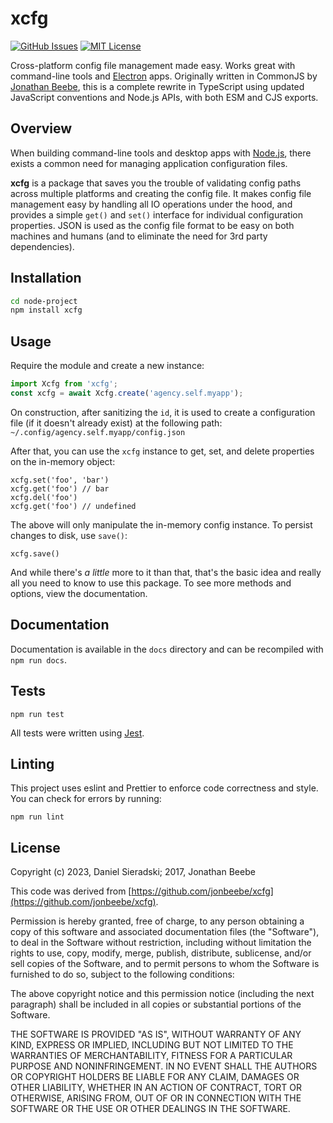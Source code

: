 # xcfg

[![GitHub Issues](https://img.shields.io/github/issues/selfagency/xcfg.svg)](https://github.com/selfagency/xcfg/issues)
[![MIT License](https://img.shields.io/badge/license-MIT-blue.svg)](https://github.com/selfagency/xcfg/blob/master/LICENSE)

Cross-platform config file management made easy. Works great with command-line tools and [Electron](https://electron.atom.io) apps. Originally written in CommonJS by [Jonathan Beebe](https://github.com/jonbeebe/xcfg), this is a complete rewrite in TypeScript using updated JavaScript conventions and Node.js APIs, with both ESM and CJS exports.

## Overview

When building command-line tools and desktop apps with [Node.js](https://nodejs.org/en/), there exists a common need for managing application configuration files.

**xcfg** is a package that saves you the trouble of validating config paths across multiple platforms and creating the config file. It makes config file management easy by handling all IO operations under the hood, and provides a simple `get()` and `set()` interface for individual configuration properties. JSON is used as the config file format to be easy on both machines and humans (and to eliminate the need for 3rd party dependencies).

## Installation

```sh
cd node-project
npm install xcfg
```

## Usage

Require the module and create a new instance:

```js
import Xcfg from 'xcfg';
const xcfg = await Xcfg.create('agency.self.myapp');
```

On construction, after sanitizing the `id`, it is used to create a configuration file (if it doesn't already exist) at the following path: `~/.config/agency.self.myapp/config.json`

After that, you can use the `xcfg` instance to get, set, and delete properties on the in-memory object:

```
xcfg.set('foo', 'bar')
xcfg.get('foo') // bar
xcfg.del('foo')
xcfg.get('foo') // undefined
```

The above will only manipulate the in-memory config instance. To persist changes to disk, use `save()`:

```
xcfg.save()
```

And while there's _a little_ more to it than that, that's the basic idea and really all you need to know to use this package. To see more methods and options, view the documentation.

## Documentation

Documentation is available in the `docs` directory and can be recompiled with `npm run docs`.

## Tests

```
npm run test
```

All tests were written using [Jest](https://jestjs.io).

## Linting

This project uses eslint and Prettier to enforce code correctness and style. You can check for errors by running:

```
npm run lint
```

## License

Copyright (c) 2023, Daniel Sieradski; 2017, Jonathan Beebe

This code was derived from [https://github.com/jonbeebe/xcfg](https://github.com/jonbeebe/xcfg).

Permission is hereby granted, free of charge, to any person obtaining a copy
of this software and associated documentation files (the "Software"), to deal
in the Software without restriction, including without limitation the rights
to use, copy, modify, merge, publish, distribute, sublicense, and/or sell
copies of the Software, and to permit persons to whom the Software is furnished
to do so, subject to the following conditions:

The above copyright notice and this permission notice (including the next
paragraph) shall be included in all copies or substantial portions of the
Software.

THE SOFTWARE IS PROVIDED "AS IS", WITHOUT WARRANTY OF ANY KIND, EXPRESS OR
IMPLIED, INCLUDING BUT NOT LIMITED TO THE WARRANTIES OF MERCHANTABILITY, FITNESS
FOR A PARTICULAR PURPOSE AND NONINFRINGEMENT. IN NO EVENT SHALL THE AUTHORS
OR COPYRIGHT HOLDERS BE LIABLE FOR ANY CLAIM, DAMAGES OR OTHER LIABILITY,
WHETHER IN AN ACTION OF CONTRACT, TORT OR OTHERWISE, ARISING FROM, OUT OF
OR IN CONNECTION WITH THE SOFTWARE OR THE USE OR OTHER DEALINGS IN THE SOFTWARE.
